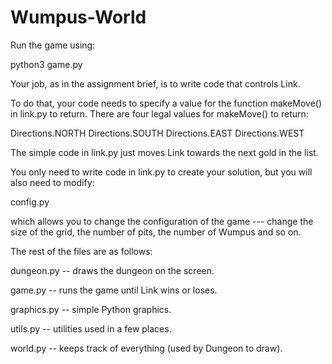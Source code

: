 # Wumpus-World
Run the game using:

python3 game.py

Your job, as in the assignment brief, is to write code that controls
Link.

To do that, your code needs to specify a value for the function
makeMove() in link.py to return. There are four legal values for
makeMove() to return:

Directions.NORTH
Directions.SOUTH
Directions.EAST
Directions.WEST

The simple code in link.py just moves Link towards the next gold in
the list.

You only need to write code in link.py to create your solution, but
you will also need to modify:

config.py

which allows you to change the configuration of the game --- change
the size of the grid, the number of pits, the number of Wumpus and so
on.

The rest of the files are as follows:

dungeon.py  -- draws the dungeon on the screen.

game.py     -- runs the game until Link wins or loses.

graphics.py -- simple Python graphics.

utils.py    -- utilities used in a few places.

world.py    -- keeps track of everything (used by Dungeon to draw).



